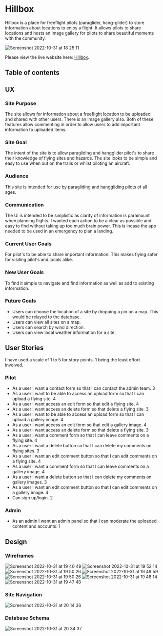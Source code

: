 # Hillbox
Hillbox is a place for freeflight pilots (paraglider, hang-glider) to store information about locations to enjoy a flight. It allows pilots to share locations and hosts an image gallery for pilots to share beautiful moments with the community.

![Screenshot 2022-10-31 at 18 25 11](https://user-images.githubusercontent.com/98256205/199082074-0a301637-4497-44d1-86f5-61fdce8cdaef.png)

Please view the live website here: [Hillbox](https://hillbox-pp4.herokuapp.com/ "Hillbox Homepage").

## Table of contents

## UX
### Site Purpose
The site allows for information about a freeflight location to be uploaded and shared with other users. There is an image gallery also. Both of these features allow commenting in order to allow users to add important information to uploaded items.

### Site Goal
The intent of the site is to allow paragliding and hangglider pilot's to share their knowledge of flying sites and hazards. The site looks to be simple and easy to use when out on the trails or whilst piloting an aircraft.

### Audience
This site is intended for use by paragliding and hanggliding pilots of all ages.

### Communication
The UI is intended to be simplistic as clarity of information is paramount when planning flights. I wanted each action to be a clear as possible and easy to find without taking up too much brain power. This is incase the app needed to be used in an emergency to plan a landing.

### Current User Goals
For pilot's to be able to share important information. This makes flying safer for visiting pilot's and locals alike.

### New User Goals
To find it simple to navigate and find information as well as add to existing information.

### Future Goals
- Users can choose the location of a site by dropping a pin on a map. This would be relayed to the database.
- Users can view all sites on a map. 
- Users can search by wind direction.
- Users can view local weather information for a site.

## User Stories
I have used a scale of 1 to 5 for story points. 1 being the least effort involved.

### Pilot 
- As a user I want a contact form so that I can contact the admin team. 3
- As a user I want to be able to access an upload form so that I can upload a flying site. 4
- As a user I want access an edit form so that edit a flying site. 4
- As a user I want access an delete form so that delete a flying site. 3
- As a user I want to be able to access an upload form so that I can upload a gallery image. 4
- As a user I want access an edit form so that edit a gallery image. 4
- As a user I want access an delete form so that delete a flying site. 3
- As a user I want a comment form so that I can leave comments on a flying site. 4
- As a user I want a delete button so that I can delete my comments on flying sites. 3
- As a user I want an edit comment button so that I can edit comments on a flying site. 4
- As a user I want a comment form so that I can leave comments on a gallery image. 4
- As a user I want a delete button so that I can delete my comments on gallery images. 3
- As a user I want an edit comment button so that I can edit comments on a gallery image. 4
- Can sign up/login. 2

### Admin
- As an admin I want an admin panel so that I can moderate the uploaded content and accounts. 1

## Design
### Wireframes
![Screenshot 2022-10-31 at 19 40 49](https://user-images.githubusercontent.com/98256205/199098676-8eec68d0-13ed-42dd-bd33-db191085ca8c.png)
![Screenshot 2022-10-31 at 19 52 14](https://user-images.githubusercontent.com/98256205/199098744-0482daf9-192b-4d20-ad0e-97cb07ed4cfa.png)
![Screenshot 2022-10-31 at 19 50 26](https://user-images.githubusercontent.com/98256205/199098748-a8fd436e-63bf-4368-a04b-e90445e5e930.png)
![Screenshot 2022-10-31 at 19 49 59](https://user-images.githubusercontent.com/98256205/199098750-db329711-089e-4995-abe2-f800f1e4ecfc.png)
![Screenshot 2022-10-31 at 19 50 26](https://user-images.githubusercontent.com/98256205/199098893-e3b23efd-6060-424c-ac08-caa9b4bf839e.png)
![Screenshot 2022-10-31 at 19 48 14](https://user-images.githubusercontent.com/98256205/199098896-89b9db9e-b344-4cde-83ba-24ee3a9314dc.png)
![Screenshot 2022-10-31 at 19 47 48](https://user-images.githubusercontent.com/98256205/199098899-bf88b105-f916-42fc-ba88-a842967c9e54.png)

### Site Navigation
![Screenshot 2022-10-31 at 20 14 36](https://user-images.githubusercontent.com/98256205/199101888-6c6888a0-eb62-43b9-8e41-c0cf62fa62a6.png)

### Database Schema
![Screenshot 2022-10-31 at 20 34 37](https://user-images.githubusercontent.com/98256205/199105261-70eaa53f-1f70-4d2a-8707-141dbcc1f00a.png)






